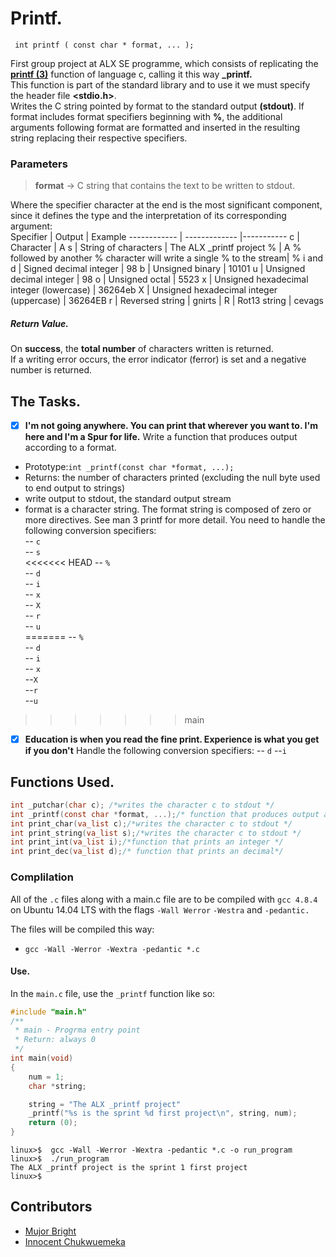 # Printf.  
````
 int printf ( const char * format, ... );
````  
First group project at ALX SE programme, which consists of replicating the **[printf (3)](http://man7.org/linux/man-pages/man3/printf.3.html)** function of language c, calling it this way **_printf.**  
This function is part of the standard library **<cstdio>** and to use it we must specify the header file **<stdio.h>**.  
Writes the C string pointed by format to the standard output **(stdout)**. If format includes format specifiers beginning with **%**, the additional arguments following format are formatted and inserted in the resulting string replacing their respective specifiers.  
### Parameters  

 > **format** -> C string that contains the text to be written to stdout.  

 Where the specifier character at the end is the most significant component, since it defines the type and the interpretation of its corresponding argument:  
 Specifier | Output | Example
------------ | ------------- |-----------
 c | Character | A
 s | String of characters | The ALX _printf project
 % | A % followed by another % character will write a single % to the stream| %
  i and d | Signed decimal integer | 98 
 b | Unsigned binary | 10101
 u | Unsigned decimal integer | 98
 o | Unsigned octal | 5523
 x | Unsigned hexadecimal integer (lowercase) | 36264eb
 X | Unsigned hexadecimal integer (uppercase) | 36264EB
 r | Reversed string | gnirts |
 R | Rot13 string | cevags
##### Return Value.  
On **success**, the **total number** of characters written is returned.  
If a writing error occurs, the error indicator (ferror) is set and a negative number is returned.   
## The Tasks.  
-[x] **I'm not going anywhere. You can print that wherever you want to. I'm here and I'm a Spur for life.** 
Write a function that produces output according to a format.  

- Prototype:``int _printf(const char *format, ...);``  
- Returns: the number of characters printed (excluding the null byte used to end output to strings)  
- write output to stdout, the standard output stream  
- format is a character string. The format string is composed of zero or more directives. See man 3 printf for more detail. You need to handle the following conversion specifiers:  
-- ``c``  
-- ``s``  
<<<<<<< HEAD
-- ``%``  
-- ``d``  
-- ``i``  
-- ``x``  
-- ``X``  
-- ``r``  
-- ``u``  
=======
--  ``%``  
-- ``d``  
-- ``i``  
-- ``x``  
--``X``  
--``r``  
--``u``  
>>>>>>> main

 -[x] **Education is when you read the fine print. Experience is what you get if you don't**
Handle the following conversion specifiers:
-- ``d``
--``i``  
## Functions Used.  
````c
int _putchar(char c); /*writes the character c to stdout */
int _printf(const char *format, ...);/* function that produces output according to a format.*/
int print_char(va_list c);/*writes the character c to stdout */
int print_string(va_list s);/*writes the character c to stdout */
int print_int(va_list i);/*function that prints an integer */
int print_dec(va_list d);/* function that prints an decimal*/
````
### Complilation  
All of the ``.c`` files along with a main.c file are to be compiled with ``gcc 4.8.4`` on Ubuntu 14.04 LTS with the flags ``-Wall Werror`` ``-Westra`` and ``-pedantic.``  

The files will be compiled this way:  
- ``gcc -Wall -Werror -Wextra -pedantic *.c``  
#### Use.  
In the ``main.c`` file, use the ``_printf`` function like so:  
```c  
#include "main.h"
/**
 * main - Progrma entry point
 * Return: always 0
 */
int main(void)
{
	num = 1;
	char *string;

	string = "The ALX _printf project"
	_printf("%s is the sprint %d first project\n", string, num);
	return (0);
}
```
```{bash}
linux>$  gcc -Wall -Werror -Wextra -pedantic *.c -o run_program
linux>$  ./run_program
The ALX _printf project is the sprint 1 first project
linux>$
```
## Contributors
- [Mujor Bright](https://github.com/MujorB)
- [Innocent Chukwuemeka](https://github.com/Innocent9712)
